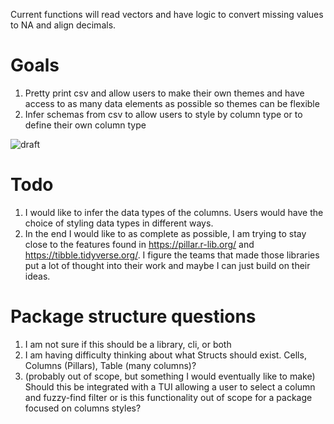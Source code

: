 Current functions will read vectors and have logic to convert missing values to NA and align decimals. 

# Goals
1. Pretty print csv and allow users to make their own themes and have access to as many data elements as possible so themes can be flexible
2. Infer schemas from csv to allow users to style by column type or to define their own column type

![draft](https://user-images.githubusercontent.com/9298693/117525069-abf35580-af8e-11eb-8384-7e54b02a037e.gif)


# Todo

1. I would like to infer the data types of the columns. Users would have the choice of styling data types in different ways.
2. In the end I would like to as complete as possible, I am trying to stay close to the features found in https://pillar.r-lib.org/ and https://tibble.tidyverse.org/. I figure the teams that made those libraries put a lot of thought into their work and maybe I can just build on their ideas.

# Package structure questions
1. I am not sure if this should be a library, cli, or both
2. I am having difficulty thinking about what Structs should exist. Cells, Columns (Pillars), Table (many columns)? 
3. (probably out of scope, but something I would eventually like to make) Should this be integrated with a TUI allowing a user to select a column and fuzzy-find filter or is this functionality out of scope for a package focused on columns styles?

